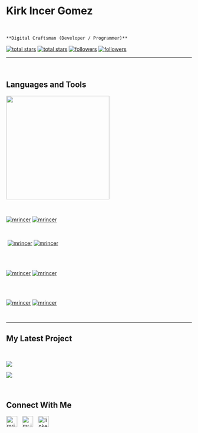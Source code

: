             

<h1> Kirk Incer Gomez</h1>
<br /> 

                    
`**Digital Craftsman (Developer / Programmer)**`

                    

<p align="left"></p>
<p align="left"> 
  <a href="https://github.com/mrincer?tab=repositories&sort=stargazers#gh-light-mode-only">
    <img alt="total stars" title="Total stars on GitHub" src="https://custom-icon-badges.demolab.com/github/stars/mrincer?color=3ea97d&style=for-the-badge&labelColor=40b682&logo=star#gh-light-mode-only"/></a>
  
  <a href="https://github.com/mrincer?tab=repositories&sort=stargazers#gh-dark-mode-only">
    <img alt="total stars" title="Total stars on GitHub" src="https://custom-icon-badges.demolab.com/github/stars/mrincer?color=655489&style=for-the-badge&labelColor=c691e9&logo=star#gh-dark-mode-only"/></a>
  
  <a href="https://github.com/mrincer?tab=followers#gh-light-mode-only">
    <img alt="followers" title="Follow me on Github" src="https://custom-icon-badges.demolab.com/github/followers/mrincer?color=2c4954&labelColor=2c3e50&style=for-the-badge&logo=person-add&label=Follow&logoColor=white#gh-light-mode-only"/></a>
    
  <a href="https://github.com/mrincer?tab=followers#gh-dark-mode-only">
    <img alt="followers" title="Follow me on Github" src="https://custom-icon-badges.demolab.com/github/followers/mrincer?color=dacc84&labelColor=f9e692&style=for-the-badge&logo=person-add&label=Follow&logoColor=white#gh-dark-mode-only"/></a>
</p>

---
<br />

                    

<h2>Languages and Tools</h2> 
<p align="left">
<img width="280px"  src="https://skillicons.dev/icons?i=&perline=9"  />
</p>
<br />

                    

<p><a href="https://github.com/mrincer#gh-dark-mode-only" target="_blank"><img align="center" src="https://github-readme-stats.vercel.app/api/top-langs/?username=mrincer&langs_count=6&show_icon=true&layout=compact&theme=nightowl#gh-dark-mode-only" alt="mrincer" /></a>
  <a href="https://github.com/mrincer#gh-light-mode-only" target="_blank"><img align="center" src="https://github-readme-stats.vercel.app/api/top-langs/?username=mrincer&langs_count=6&show_icon=true&layout=compact&theme=vue#gh-light-mode-only" alt="mrincer" /></a>
</p>

<br />

<p>&nbsp;<a href="https://github.com/mrincer#gh-dark-mode-only" target="_blank"><img align="center" src="https://github-readme-stats.vercel.app/api?username=mrincer&count_private=true&show_icons=true&theme=nightowl#gh-dark-mode-only" alt="mrincer" /></a>
<a href="https://github.com/mrincer#gh-light-mode-only" target="_blank"><img align="center" src="https://github-readme-stats.vercel.app/api?username=mrincer&count_private=true&show_icons=true&theme=vue#gh-light-mode-only" alt="mrincer" /></a>
</p> 
<br>
<br />

<p><a href="https://github.com/mrincer#gh-dark-mode-only" target="_blank"><img align="center" src="https://streak-stats.demolab.com?user=mrincer&theme=nightowl#gh-dark-mode-only" alt="mrincer"/></a>
<a href="https://github.com/mrincer#gh-light-mode-only" target="_blank"><img align="center" src="https://streak-stats.demolab.com?user=mrincer&theme=vue#gh-light-mode-only" alt="mrincer"/></a></p>
<br/>
<br />

<p><a href="https://github.com/mrincer#gh-dark-mode-only" target="_blank"><img align="center" src="https://github-readme-activity-graph.cyclic.app/graph?username=mrincer&theme=nightowl#gh-dark-mode-only" alt="mrincer" /></a>
<a href="https://github.com/mrincer#gh-light-mode-only" target="_blank"><img align="center" src="https://github-readme-activity-graph.cyclic.app/graph?username=mrincer&theme=vue#gh-light-mode-only" alt="mrincer" /></a></p>
<br/>

---


                    

<h2>My Latest Project</h2> 
<br />
<p><a href="https://github.com/mrincer/#gh-dark-mode-only" target="_blank"><img align="center" src="https://github-readme-stats.vercel.app/api/pin/?username=mrincer&repo=&theme=nightowl&show_owner=true#gh-dark-mode-only"/></a></p>
<p><a href="https://github.com/mrincer/#gh-light-mode-only" target="_blank"><img align="center" src="https://github-readme-stats.vercel.app/api/pin/?username=mrincer&repo=&theme=vue&show_owner=true#gh-light-mode-only"/></a></p>
<br />


                    

<h2>Connect With Me</h2> 
<p align="left">
<a href="https://twitter.com/mrincer" target="_blank"><img align="left" width="30px" style="padding-right:10px;" src="https://raw.githubusercontent.com/rahuldkjain/github-profile-readme-generator/master/src/images/icons/Social/twitter.svg" alt="mrincer" /></a>
<a href="https://instagram.com/mr.incer" target="_blank"><img align="left" width="30px" style="padding-right:10px" src="https://raw.githubusercontent.com/rahuldkjain/github-profile-readme-generator/master/src/images/icons/Social/instagram.svg" alt="mr.incer" /></a>
<a href="https://www.linkedin.com/in/kirk-incer/" target="_blank"><img align="left" alt="linkedin" width="30px" style="padding-right: 10px;" src="https://cdn.jsdelivr.net/gh/devicons/devicon/icons/linkedin/linkedin-original.svg" /></a>
</p>
